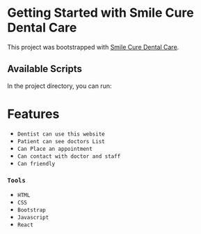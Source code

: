 # Getting Started with Smile Cure Dental Care

This project was bootstrapped with [Smile Cure Dental Care](https://health-care-3591a.web.app/).

## Available Scripts

In the project directory, you can run:

# Features
 * `Dentist can use this website`
 * `Patient can see doctors List`
 * `Can Place an appointment`
 * `Can contact with doctor and staff`
 * `Can friendly`




### `Tools`
   * `HTML`
   * `CSS`  
   * `Bootstrap`  
   * `Javascript`
   * `React`


